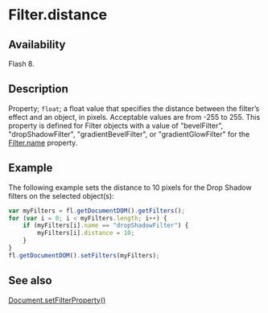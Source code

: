 # Filter.distance

## Availability

Flash 8.

## Description

Property; `float`; a float value that specifies the distance between the filter’s effect and an object, in pixels. Acceptable values are from -255 to 255. This property is defined for Filter objects with a value of "bevelFilter", "dropShadowFilter", "gradientBevelFilter", or "gradientGlowFilter" for the [Filter.name](../Filter_object/Filter13.md) property.

## Example

The following example sets the distance to 10 pixels for the Drop Shadow filters on the selected object(s):

```javascript
var myFilters = fl.getDocumentDOM().getFilters();
for (var i = 0; i < myFilters.length; i++) {
    if (myFilters[i].name == "dropShadowFilter") {
        myFilters[i].distance = 10;
    }
}
fl.getDocumentDOM().setFilters(myFilters);
```

## See also

[Document.setFilterProperty()](../Document_object/Document520.md)
